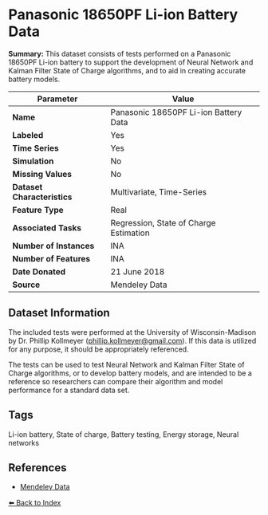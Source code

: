 # Panasonic 18650PF Li-ion Battery Data

**Summary:** This dataset consists of tests performed on a Panasonic 18650PF Li-ion battery to support the development of Neural Network and Kalman Filter State of Charge algorithms, and to aid in creating accurate battery models.

| Parameter | Value |
| --- | --- |
| **Name** | Panasonic 18650PF Li-ion Battery Data |
| **Labeled** | Yes |
| **Time Series** | Yes |
| **Simulation** | No |
| **Missing Values** | No |
| **Dataset Characteristics** | Multivariate, Time-Series |
| **Feature Type** | Real |
| **Associated Tasks** | Regression, State of Charge Estimation |
| **Number of Instances** | INA |
| **Number of Features** | INA |
| **Date Donated** | 21 June 2018 |
| **Source** | Mendeley Data |

## Dataset Information

The included tests were performed at the University of Wisconsin-Madison by Dr. Phillip Kollmeyer (phillip.kollmeyer@gmail.com). If this data is utilized for any purpose, it should be appropriately referenced.

The tests can be used to test Neural Network and Kalman Filter State of Charge algorithms, or to develop battery models, and are intended to be a reference so researchers can compare their algorithm and model performance for a standard data set.

## Tags

Li-ion battery, State of charge, Battery testing, Energy storage, Neural networks

## References

- [Mendeley Data](https://data.mendeley.com/datasets/wykht8y7tg/1)

[⬅️ Back to Index](../README.md)
